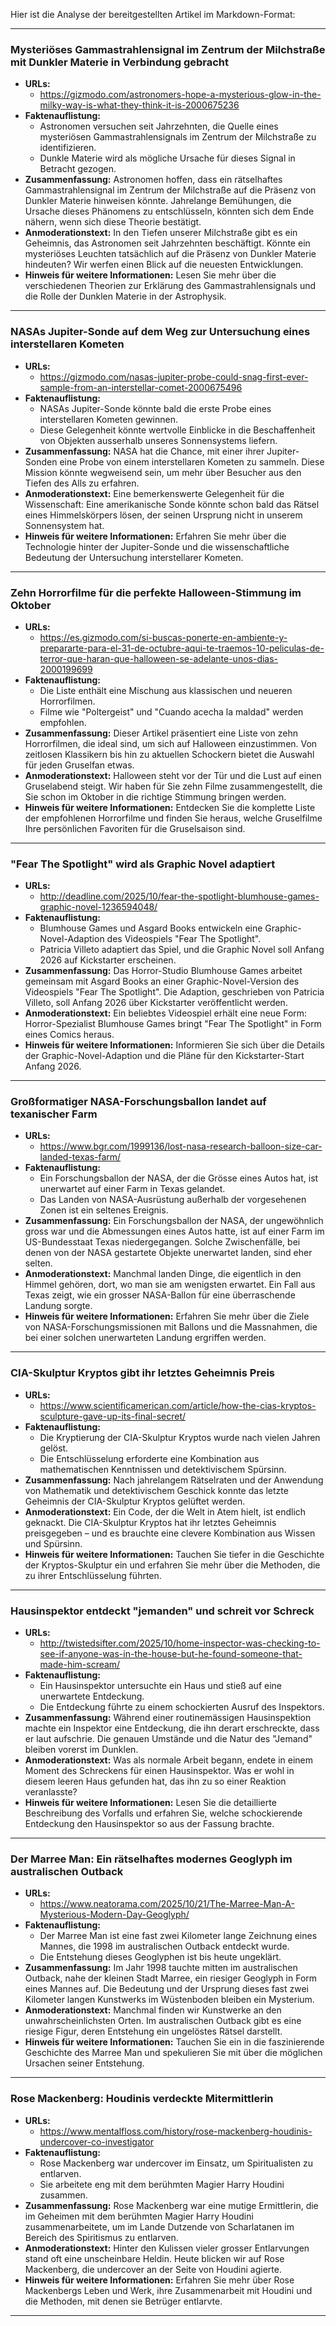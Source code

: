 Hier ist die Analyse der bereitgestellten Artikel im Markdown-Format:

--------------------------------------------
### Mysteriöses Gammastrahlensignal im Zentrum der Milchstraße mit Dunkler Materie in Verbindung gebracht
*   **URLs:**
    *   https://gizmodo.com/astronomers-hope-a-mysterious-glow-in-the-milky-way-is-what-they-think-it-is-2000675236
*   **Faktenauflistung:**
    *   Astronomen versuchen seit Jahrzehnten, die Quelle eines mysteriösen Gammastrahlensignals im Zentrum der Milchstraße zu identifizieren.
    *   Dunkle Materie wird als mögliche Ursache für dieses Signal in Betracht gezogen.
*   **Zusammenfassung:** Astronomen hoffen, dass ein rätselhaftes Gammastrahlensignal im Zentrum der Milchstraße auf die Präsenz von Dunkler Materie hinweisen könnte. Jahrelange Bemühungen, die Ursache dieses Phänomens zu entschlüsseln, könnten sich dem Ende nähern, wenn sich diese Theorie bestätigt.
*   **Anmoderationstext:** In den Tiefen unserer Milchstraße gibt es ein Geheimnis, das Astronomen seit Jahrzehnten beschäftigt. Könnte ein mysteriöses Leuchten tatsächlich auf die Präsenz von Dunkler Materie hindeuten? Wir werfen einen Blick auf die neuesten Entwicklungen.
*   **Hinweis für weitere Informationen:** Lesen Sie mehr über die verschiedenen Theorien zur Erklärung des Gammastrahlensignals und die Rolle der Dunklen Materie in der Astrophysik.
--------------------------------------------
### NASAs Jupiter-Sonde auf dem Weg zur Untersuchung eines interstellaren Kometen
*   **URLs:**
    *   https://gizmodo.com/nasas-jupiter-probe-could-snag-first-ever-sample-from-an-interstellar-comet-2000675496
*   **Faktenauflistung:**
    *   NASAs Jupiter-Sonde könnte bald die erste Probe eines interstellaren Kometen gewinnen.
    *   Diese Gelegenheit könnte wertvolle Einblicke in die Beschaffenheit von Objekten ausserhalb unseres Sonnensystems liefern.
*   **Zusammenfassung:** NASA hat die Chance, mit einer ihrer Jupiter-Sonden eine Probe von einem interstellaren Kometen zu sammeln. Diese Mission könnte wegweisend sein, um mehr über Besucher aus den Tiefen des Alls zu erfahren.
*   **Anmoderationstext:** Eine bemerkenswerte Gelegenheit für die Wissenschaft: Eine amerikanische Sonde könnte schon bald das Rätsel eines Himmelskörpers lösen, der seinen Ursprung nicht in unserem Sonnensystem hat.
*   **Hinweis für weitere Informationen:** Erfahren Sie mehr über die Technologie hinter der Jupiter-Sonde und die wissenschaftliche Bedeutung der Untersuchung interstellarer Kometen.
--------------------------------------------
### Zehn Horrorfilme für die perfekte Halloween-Stimmung im Oktober
*   **URLs:**
    *   https://es.gizmodo.com/si-buscas-ponerte-en-ambiente-y-prepararte-para-el-31-de-octubre-aqui-te-traemos-10-peliculas-de-terror-que-haran-que-halloween-se-adelante-unos-dias-2000199699
*   **Faktenauflistung:**
    *   Die Liste enthält eine Mischung aus klassischen und neueren Horrorfilmen.
    *   Filme wie "Poltergeist" und "Cuando acecha la maldad" werden empfohlen.
*   **Zusammenfassung:** Dieser Artikel präsentiert eine Liste von zehn Horrorfilmen, die ideal sind, um sich auf Halloween einzustimmen. Von zeitlosen Klassikern bis hin zu aktuellen Schockern bietet die Auswahl für jeden Gruselfan etwas.
*   **Anmoderationstext:** Halloween steht vor der Tür und die Lust auf einen Gruselabend steigt. Wir haben für Sie zehn Filme zusammengestellt, die Sie schon im Oktober in die richtige Stimmung bringen werden.
*   **Hinweis für weitere Informationen:** Entdecken Sie die komplette Liste der empfohlenen Horrorfilme und finden Sie heraus, welche Gruselfilme Ihre persönlichen Favoriten für die Gruselsaison sind.
--------------------------------------------
### "Fear The Spotlight" wird als Graphic Novel adaptiert
*   **URLs:**
    *   http://deadline.com/2025/10/fear-the-spotlight-blumhouse-games-graphic-novel-1236594048/
*   **Faktenauflistung:**
    *   Blumhouse Games und Asgard Books entwickeln eine Graphic-Novel-Adaption des Videospiels "Fear The Spotlight".
    *   Patricia Villeto adaptiert das Spiel, und die Graphic Novel soll Anfang 2026 auf Kickstarter erscheinen.
*   **Zusammenfassung:** Das Horror-Studio Blumhouse Games arbeitet gemeinsam mit Asgard Books an einer Graphic-Novel-Version des Videospiels "Fear The Spotlight". Die Adaption, geschrieben von Patricia Villeto, soll Anfang 2026 über Kickstarter veröffentlicht werden.
*   **Anmoderationstext:** Ein beliebtes Videospiel erhält eine neue Form: Horror-Spezialist Blumhouse Games bringt "Fear The Spotlight" in Form eines Comics heraus.
*   **Hinweis für weitere Informationen:** Informieren Sie sich über die Details der Graphic-Novel-Adaption und die Pläne für den Kickstarter-Start Anfang 2026.
--------------------------------------------
### Großformatiger NASA-Forschungsballon landet auf texanischer Farm
*   **URLs:**
    *   https://www.bgr.com/1999136/lost-nasa-research-balloon-size-car-landed-texas-farm/
*   **Faktenauflistung:**
    *   Ein Forschungsballon der NASA, der die Grösse eines Autos hat, ist unerwartet auf einer Farm in Texas gelandet.
    *   Das Landen von NASA-Ausrüstung außerhalb der vorgesehenen Zonen ist ein seltenes Ereignis.
*   **Zusammenfassung:** Ein Forschungsballon der NASA, der ungewöhnlich gross war und die Abmessungen eines Autos hatte, ist auf einer Farm im US-Bundesstaat Texas niedergegangen. Solche Zwischenfälle, bei denen von der NASA gestartete Objekte unerwartet landen, sind eher selten.
*   **Anmoderationstext:** Manchmal landen Dinge, die eigentlich in den Himmel gehören, dort, wo man sie am wenigsten erwartet. Ein Fall aus Texas zeigt, wie ein grosser NASA-Ballon für eine überraschende Landung sorgte.
*   **Hinweis für weitere Informationen:** Erfahren Sie mehr über die Ziele von NASA-Forschungsmissionen mit Ballons und die Massnahmen, die bei einer solchen unerwarteten Landung ergriffen werden.
--------------------------------------------
### CIA-Skulptur Kryptos gibt ihr letztes Geheimnis Preis
*   **URLs:**
    *   https://www.scientificamerican.com/article/how-the-cias-kryptos-sculpture-gave-up-its-final-secret/
*   **Faktenauflistung:**
    *   Die Kryptierung der CIA-Skulptur Kryptos wurde nach vielen Jahren gelöst.
    *   Die Entschlüsselung erforderte eine Kombination aus mathematischen Kenntnissen und detektivischem Spürsinn.
*   **Zusammenfassung:** Nach jahrelangem Rätselraten und der Anwendung von Mathematik und detektivischem Geschick konnte das letzte Geheimnis der CIA-Skulptur Kryptos gelüftet werden.
*   **Anmoderationstext:** Ein Code, der die Welt in Atem hielt, ist endlich geknackt. Die CIA-Skulptur Kryptos hat ihr letztes Geheimnis preisgegeben – und es brauchte eine clevere Kombination aus Wissen und Spürsinn.
*   **Hinweis für weitere Informationen:** Tauchen Sie tiefer in die Geschichte der Kryptos-Skulptur ein und erfahren Sie mehr über die Methoden, die zu ihrer Entschlüsselung führten.
--------------------------------------------
### Hausinspektor entdeckt "jemanden" und schreit vor Schreck
*   **URLs:**
    *   http://twistedsifter.com/2025/10/home-inspector-was-checking-to-see-if-anyone-was-in-the-house-but-he-found-someone-that-made-him-scream/
*   **Faktenauflistung:**
    *   Ein Hausinspektor untersuchte ein Haus und stieß auf eine unerwartete Entdeckung.
    *   Die Entdeckung führte zu einem schockierten Ausruf des Inspektors.
*   **Zusammenfassung:** Während einer routinemässigen Hausinspektion machte ein Inspektor eine Entdeckung, die ihn derart erschreckte, dass er laut aufschrie. Die genauen Umstände und die Natur des "Jemand" bleiben vorerst im Dunklen.
*   **Anmoderationstext:** Was als normale Arbeit begann, endete in einem Moment des Schreckens für einen Hausinspektor. Was er wohl in diesem leeren Haus gefunden hat, das ihn zu so einer Reaktion veranlasste?
*   **Hinweis für weitere Informationen:** Lesen Sie die detaillierte Beschreibung des Vorfalls und erfahren Sie, welche schockierende Entdeckung den Hausinspektor so aus der Fassung brachte.
--------------------------------------------
### Der Marree Man: Ein rätselhaftes modernes Geoglyph im australischen Outback
*   **URLs:**
    *   https://www.neatorama.com/2025/10/21/The-Marree-Man-A-Mysterious-Modern-Day-Geoglyph/
*   **Faktenauflistung:**
    *   Der Marree Man ist eine fast zwei Kilometer lange Zeichnung eines Mannes, die 1998 im australischen Outback entdeckt wurde.
    *   Die Entstehung dieses Geoglyphen ist bis heute ungeklärt.
*   **Zusammenfassung:** Im Jahr 1998 tauchte mitten im australischen Outback, nahe der kleinen Stadt Marree, ein riesiger Geoglyph in Form eines Mannes auf. Die Bedeutung und der Ursprung dieses fast zwei Kilometer langen Kunstwerks im Wüstenboden bleiben ein Mysterium.
*   **Anmoderationstext:** Manchmal finden wir Kunstwerke an den unwahrscheinlichsten Orten. Im australischen Outback gibt es eine riesige Figur, deren Entstehung ein ungelöstes Rätsel darstellt.
*   **Hinweis für weitere Informationen:** Tauchen Sie ein in die faszinierende Geschichte des Marree Man und spekulieren Sie mit über die möglichen Ursachen seiner Entstehung.
--------------------------------------------
### Rose Mackenberg: Houdinis verdeckte Mitermittlerin
*   **URLs:**
    *   https://www.mentalfloss.com/history/rose-mackenberg-houdinis-undercover-co-investigator
*   **Faktenauflistung:**
    *   Rose Mackenberg war undercover im Einsatz, um Spiritualisten zu entlarven.
    *   Sie arbeitete eng mit dem berühmten Magier Harry Houdini zusammen.
*   **Zusammenfassung:** Rose Mackenberg war eine mutige Ermittlerin, die im Geheimen mit dem berühmten Magier Harry Houdini zusammenarbeitete, um im Lande Dutzende von Scharlatanen im Bereich des Spiritismus zu entlarven.
*   **Anmoderationstext:** Hinter den Kulissen vieler grosser Entlarvungen stand oft eine unscheinbare Heldin. Heute blicken wir auf Rose Mackenberg, die undercover an der Seite von Houdini agierte.
*   **Hinweis für weitere Informationen:** Erfahren Sie mehr über Rose Mackenbergs Leben und Werk, ihre Zusammenarbeit mit Houdini und die Methoden, mit denen sie Betrüger entlarvte.
--------------------------------------------